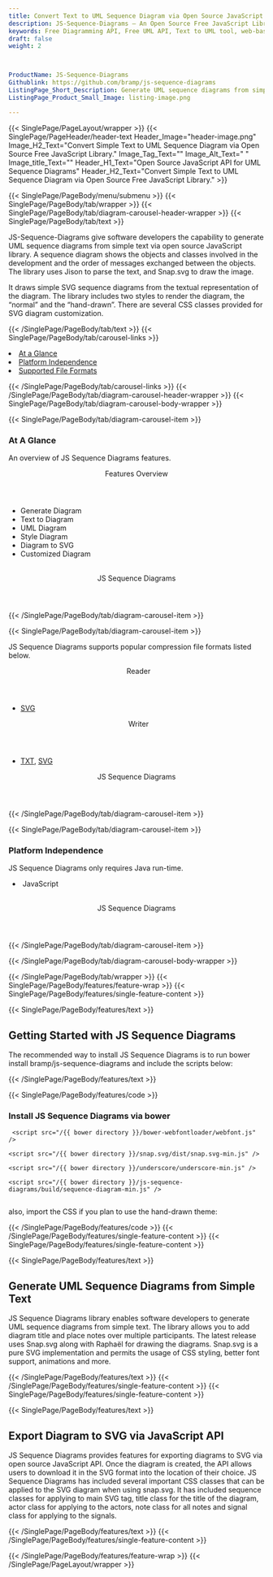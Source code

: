 ```yaml
---
title: Convert Text to UML Sequence Diagram via Open Source JavaScript API
description: JS-Sequence-Diagrams – An Open Source Free JavaScript Library for UML Sequence Diagram. Create, convert Simple text to UML Sequence Diagrams via JavaScript API.
keywords: Free Diagramming API, Free UML API, Text to UML tool, web-based UML drawing tool,  Open Source Text to UML, JavaScript UML Diagraming, JavaScript Diagram APIs,  JavaScript  Text To UML API, JavaScript API, JavaScript TextToUML library, create  TextToUML diagrams, modify TextToUML diagrams, read Visio files in Java, Open Source Visio VSD
draft: false
weight: 2



ProductName: JS-Sequence-Diagrams
Githublink: https://github.com/bramp/js-sequence-diagrams
ListingPage_Short_Description: Generate UML sequence diagrams from simple text via open source JavaScript library.
ListingPage_Product_Small_Image: listing-image.png 

---
```


{{< SinglePage/PageLayout/wrapper >}}
{{< SinglePage/PageHeader/header-text
Header_Image="header-image.png"
Image_H2_Text="Convert Simple Text to UML Sequence Diagram via Open Source Free JavaScript Library."
Image_Tag_Text=""
Image_Alt_Text=" "
Image_title_Text=""
Header_H1_Text="Open Source JavaScript API for UML Sequence Diagrams"
Header_H2_Text="Convert Simple Text to UML Sequence Diagram via Open Source Free JavaScript Library." >}}

{{< SinglePage/PageBody/menu/submenu >}}
{{< SinglePage/PageBody/tab/wrapper >}}
{{< SinglePage/PageBody/tab/diagram-carousel-header-wrapper >}}
{{< SinglePage/PageBody/tab/text >}}



<p>JS-Sequence-Diagrams give software developers the capability to generate UML sequence diagrams from simple text via open source JavaScript library. A sequence diagram shows the objects and classes involved in the development and the order of messages exchanged between the objects. The library uses Jison to parse the text, and Snap.svg to draw the image.  </p>
<p>It draws simple SVG sequence diagrams from the textual representation of the diagram. The library includes two styles to render the diagram, the “normal” and the “hand-drawn”. There are several CSS classes provided for SVG diagram customization.</p>

{{< /SinglePage/PageBody/tab/text >}}
{{< SinglePage/PageBody/tab/carousel-links >}}

<li data-target="#diagramcarousel" data-slide-to="0"><a href="#">At a Glance</a></li>
<li data-target="#diagramcarousel" data-slide-to="2"><a href="#">Platform Independence</a></li>
<li data-target="#diagramcarousel" data-slide-to="1"><a class="activetab" href="#">Supported File Formats</a></li>


{{< /SinglePage/PageBody/tab/carousel-links >}}
{{< /SinglePage/PageBody/tab/diagram-carousel-header-wrapper >}}
{{< SinglePage/PageBody/tab/diagram-carousel-body-wrapper >}}

{{< SinglePage/PageBody/tab/diagram-carousel-item >}}
<h3>At A Glance</h3>
<p>An overview of JS Sequence Diagrams features.</p>
<div class="diagram1 d1-poi">
<div class="d1-row">
<div class="d1-col d1-left"><header>Features Overview</header>
<ul>
<li>Generate Diagram</li>
<li>Text to Diagram</li>
<li>UML Diagram</li>
<li>Style Diagram</li>
<li>Diagram to SVG</li>
<li>Customized Diagram</li>
</ul>
</div>
<!--/left-->
<div class="d1-col d1-right"> </div>
</div>
<div class="d1-logo" style="border: none;"><!--<img src='listing-image.png' alt="Compression APIs for .NET" />--><header>JS Sequence Diagrams</header><footer><small></small></footer></div>
<!--/logo--></div>
<!--/diagram1-->
{{< /SinglePage/PageBody/tab/diagram-carousel-item >}}

{{< SinglePage/PageBody/tab/diagram-carousel-item >}}
<p>JS Sequence Diagrams supports popular compression file formats listed below.</p>
<div class="diagram1 d2  d1-poi">
<div class="d1-row">
<div class="d1-col d1-left"><header><i class="fa fa-arrows-v "> </i> Reader</header>
<ul>
<li><a href="https://wiki.fileformat.com/page-description-language/svg/">SVG</a></li>
</ul>
</div>
<!--/left-->
<div class="d1-col d1-right"><header><i class="fa  fa-long-arrow-down"> </i> Writer</header>
<ul>
<li><a href="https://wiki.fileformat.com/word-processing/txt/">TXT</a>, <a href="https://wiki.fileformat.com/page-description-language/svg/">SVG</a></li>
</ul>
</div>
<!--/right--></div>
<!--/row-->
<div class="d1-logo" style="border: none;"><!--<img src='listing-image.png' alt="Compression APIs for .NET" />--><header>JS Sequence Diagrams</header><footer><small></small></footer></div>
<!--/logo--></div>
<!--/diagram2-->
{{< /SinglePage/PageBody/tab/diagram-carousel-item >}}

{{< SinglePage/PageBody/tab/diagram-carousel-item >}}
<h3>Platform Independence</h3>
<p>JS Sequence Diagrams only requires Java run-time.</p>
<div class="diagram1 d1-poi">
<div class="d1-row">
<div class="d1-col d1-left">
<ul>
<li><em> </em>JavaScript</li>
</ul>
</div>
<!--/left-->
<div class="d1-col d1-right"> </div>
<!--/right--></div>
<!--/row-->
<div class="d1-logo" style="border: none;"><!--<img src='listing-image.png' alt="Compression APIs for .NET" />--><header>JS Sequence Diagrams</header><footer><small></small></footer></div>
<!--/logo--></div>
<!--/diagram2 -->
{{< /SinglePage/PageBody/tab/diagram-carousel-item >}}

{{< /SinglePage/PageBody/tab/diagram-carousel-body-wrapper >}}

{{< /SinglePage/PageBody/tab/wrapper >}}
{{< SinglePage/PageBody/features/feature-wrap >}}
{{< SinglePage/PageBody/features/single-feature-content >}}

{{< SinglePage/PageBody/features/text >}}
<h2 class="h2title">Getting Started with JS Sequence Diagrams</h2>
<p>The recommended way to install JS Sequence Diagrams is to run bower install bramp/js-sequence-diagrams and include the scripts below:</p>
{{< /SinglePage/PageBody/features/text >}}

{{< SinglePage/PageBody/features/code >}}
<h3>Install JS Sequence Diagrams via bower</h3>
<pre><code class="html"> &lt;script src="/{{ bower directory }}/bower-webfontloader/webfont.js" /&gt;<br>
&lt;script src="/{{ bower directory }}/snap.svg/dist/snap.svg-min.js" /&gt;<br>
&lt;script src="/{{ bower directory }}/underscore/underscore-min.js" /&gt;<br>
&lt;script src="/{{ bower directory }}/js-sequence-diagrams/build/sequence-diagram-min.js" /&gt; <br>  </code></pre>

<p>also, import the CSS if you plan to use the hand-drawn theme:</p>
{{< /SinglePage/PageBody/features/code >}}
{{< /SinglePage/PageBody/features/single-feature-content >}}
{{< SinglePage/PageBody/features/single-feature-content >}}

{{< SinglePage/PageBody/features/text >}}
<h2 class="h2title">Generate UML Sequence Diagrams from Simple Text</h2>
<p>JS Sequence Diagrams library enables software developers to generate UML sequence diagrams from simple text. The library allows you to add diagram title and place notes over multiple participants. The latest release uses Snap.svg along with Raphaël for drawing the diagrams. Snap.svg is a pure SVG implementation and permits the usage of CSS styling, better font support, animations and more.</p>

{{< /SinglePage/PageBody/features/text >}}
{{< /SinglePage/PageBody/features/single-feature-content >}}
{{< SinglePage/PageBody/features/single-feature-content >}}

{{< SinglePage/PageBody/features/text >}}
<h2 class="h2title">Export Diagram to SVG via JavaScript API</h2>
<p>JS Sequence Diagrams provides features for exporting diagrams to SVG via open source JavaScript API. Once the diagram is created, the API allows users to download it in the SVG format into the location of their choice. JS Sequence Diagrams has included several important CSS classes that can be applied to the SVG diagram when using snap.svg. It has included sequence classes for applying to main SVG tag, title class for the title of the diagram, actor class for applying to the actors, note class for all notes and signal class for applying to the signals.</p>


{{< /SinglePage/PageBody/features/text >}}
{{< /SinglePage/PageBody/features/single-feature-content >}}

{{< /SinglePage/PageBody/features/feature-wrap >}}
{{< /SinglePage/PageLayout/wrapper >}}